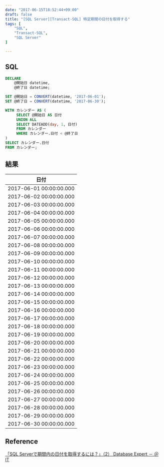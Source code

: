 ```yaml
---
date: "2017-06-15T18:52:44+09:00"
draft: false
title: "[SQL Server][Transact-SQL] 特定期間の日付を取得する"
tags: [
	"SQL",
	"Transact-SQL",
	"SQL Server"
]

---
```


## SQL
```sql
DECLARE
    @開始日 datetime,
    @終了日 datetime;

SET @開始日 = CONVERT(datetime, '2017-06-01');
SET @終了日 = CONVERT(datetime, '2017-06-30');

WITH カレンダー AS (
     SELECT @開始日 AS 日付
     UNION ALL
     SELECT DATEADD(day, 1, 日付)
     FROM カレンダー
     WHERE カレンダー.日付 < @終了日
)
SELECT カレンダー.日付
FROM カレンダー;
```

## 結果
|日付|
|---|
|2017-06-01 00:00:00.000|
|2017-06-02 00:00:00.000|
|2017-06-03 00:00:00.000|
|2017-06-04 00:00:00.000|
|2017-06-05 00:00:00.000|
|2017-06-06 00:00:00.000|
|2017-06-07 00:00:00.000|
|2017-06-08 00:00:00.000|
|2017-06-09 00:00:00.000|
|2017-06-10 00:00:00.000|
|2017-06-11 00:00:00.000|
|2017-06-12 00:00:00.000|
|2017-06-13 00:00:00.000|
|2017-06-14 00:00:00.000|
|2017-06-15 00:00:00.000|
|2017-06-16 00:00:00.000|
|2017-06-17 00:00:00.000|
|2017-06-18 00:00:00.000|
|2017-06-19 00:00:00.000|
|2017-06-20 00:00:00.000|
|2017-06-21 00:00:00.000|
|2017-06-22 00:00:00.000|
|2017-06-23 00:00:00.000|
|2017-06-24 00:00:00.000|
|2017-06-25 00:00:00.000|
|2017-06-26 00:00:00.000|
|2017-06-27 00:00:00.000|
|2017-06-28 00:00:00.000|
|2017-06-29 00:00:00.000|
|2017-06-30 00:00:00.000|

## Reference
[「SQL Serverで期間内の日付を取得するには？」（2） Database Expert － ＠IT](http://www.atmarkit.co.jp/bbs/phpBB/viewtopic.php?topic=45260&forum=26&start=8)
